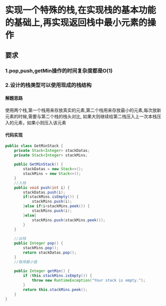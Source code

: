 # 实现一个特殊的栈,在实现栈的基本功能的基础上,再实现返回栈中最小元素的操作
## 要求
### 1.pop,push,getMin操作的时间复杂度都是O(1)
### 2.设计的栈类型可以使用现成的栈结构

#### 解题思路

使用两个栈,第一个栈用来存放真实的元素,第二个栈用来存放最小的元素,每次放新元素的时候,需要与第二个栈的栈头对比,
如果大则继续给第二栈压入上一次本栈压入的元素，如果小则压入该元素


#### 代码实现

```java
public class GetMinStack {
	private Stack<Integer> stackDatas;
	private Stack<Integer> stackMins;
	
	public GetMinStack() {
		stackDatas = new Stack<>();
		stackMins = new Stack<>();
	}
	//入栈
	public void push(int i) {
		stackDatas.push(i);
		if(stackMins.isEmpty()) {
			stackMins.push(i);
		}else if(i<stackMins.peek()) {
			stackMins.push(i);
		}else{
			stackMins.push(stackMins.peek());
		}
	}
	
	//出栈
	public Integer pop() {
		stackMins.pop();
		return stackDatas.pop();
	}
	//取得最小值
	
	public Integer getMin() {
		if (this.stackMins.isEmpty()) {
			throw new RuntimeException("Your stack is empty.");
		}
		return this.stackMins.peek();
	}
}
```
